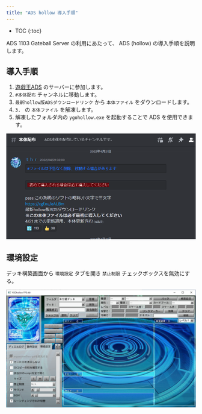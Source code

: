 ```yaml
---
title: "ADS hollow 導入手順"
---
```


- TOC
{:toc}

ADS 1103 Gateball Server の利用にあたって、 ADS (hollow) の導入手順を説明します。

## 導入手順

1. [遊戯王ADS](https://discord.gg/FTYfDA8DxY) のサーバーに参加します。
2. `#本体配布` チャンネルに移動します。
3. `最新hollow版ADSダウンロードリンク` から `本体ファイル` をダウンロードします。
4. `3. ` の `本体ファイル` を解凍します。
5. 解凍したフォルダ内の `ygohollow.exe` を起動することで ADS を使用できます。

![](/assets/2023-04-28-01.png)

## 環境設定

デッキ構築画面から `環境設定` タブを開き `禁止制限` チェックボックスを無効にする。

![](/assets/2023-04-28-02.png)